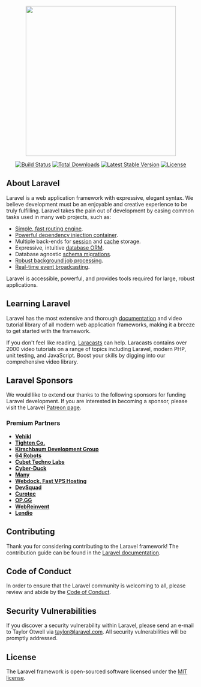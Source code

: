 <p align="center"><a href="https://laravel.com" target="_blank"><img src="https://raw.githubusercontent.com/laravel/art/master/logo-lockup/5%20SVG/2%20CMYK/1%20Full%20Color/laravel-logolockup-cmyk-red.svg" width="400"></a></p>

<p align="center">
<a href="https://travis-ci.org/laravel/framework"><img src="https://travis-ci.org/laravel/framework.svg" alt="Build Status"></a>
<a href="https://packagist.org/packages/laravel/framework"><img src="https://img.shields.io/packagist/dt/laravel/framework" alt="Total Downloads"></a>
<a href="https://packagist.org/packages/laravel/framework"><img src="https://img.shields.io/packagist/v/laravel/framework" alt="Latest Stable Version"></a>
<a href="https://packagist.org/packages/laravel/framework"><img src="https://img.shields.io/packagist/l/laravel/framework" alt="License"></a>
</p>

## About Laravel

Laravel is a web application framework with expressive, elegant syntax. We believe development must be an enjoyable and creative experience to be truly fulfilling. Laravel takes the pain out of development by easing common tasks used in many web projects, such as:

- [Simple, fast routing engine](https://laravel.com/docs/routing).
- [Powerful dependency injection container](https://laravel.com/docs/container).
- Multiple back-ends for [session](https://laravel.com/docs/session) and [cache](https://laravel.com/docs/cache) storage.
- Expressive, intuitive [database ORM](https://laravel.com/docs/eloquent).
- Database agnostic [schema migrations](https://laravel.com/docs/migrations).
- [Robust background job processing](https://laravel.com/docs/queues).
- [Real-time event broadcasting](https://laravel.com/docs/broadcasting).

Laravel is accessible, powerful, and provides tools required for large, robust applications.

## Learning Laravel

Laravel has the most extensive and thorough [documentation](https://laravel.com/docs) and video tutorial library of all modern web application frameworks, making it a breeze to get started with the framework.

If you don't feel like reading, [Laracasts](https://laracasts.com) can help. Laracasts contains over 2000 video tutorials on a range of topics including Laravel, modern PHP, unit testing, and JavaScript. Boost your skills by digging into our comprehensive video library.

## Laravel Sponsors

We would like to extend our thanks to the following sponsors for funding Laravel development. If you are interested in becoming a sponsor, please visit the Laravel [Patreon page](https://patreon.com/taylorotwell).

### Premium Partners

- **[Vehikl](https://vehikl.com/)**
- **[Tighten Co.](https://tighten.co)**
- **[Kirschbaum Development Group](https://kirschbaumdevelopment.com)**
- **[64 Robots](https://64robots.com)**
- **[Cubet Techno Labs](https://cubettech.com)**
- **[Cyber-Duck](https://cyber-duck.co.uk)**
- **[Many](https://www.many.co.uk)**
- **[Webdock, Fast VPS Hosting](https://www.webdock.io/en)**
- **[DevSquad](https://devsquad.com)**
- **[Curotec](https://www.curotec.com/services/technologies/laravel/)**
- **[OP.GG](https://op.gg)**
- **[WebReinvent](https://webreinvent.com/?utm_source=laravel&utm_medium=github&utm_campaign=patreon-sponsors)**
- **[Lendio](https://lendio.com)**

## Contributing

Thank you for considering contributing to the Laravel framework! The contribution guide can be found in the [Laravel documentation](https://laravel.com/docs/contributions).

## Code of Conduct

In order to ensure that the Laravel community is welcoming to all, please review and abide by the [Code of Conduct](https://laravel.com/docs/contributions#code-of-conduct).

## Security Vulnerabilities

If you discover a security vulnerability within Laravel, please send an e-mail to Taylor Otwell via [taylor@laravel.com](mailto:taylor@laravel.com). All security vulnerabilities will be promptly addressed.

## License

The Laravel framework is open-sourced software licensed under the [MIT license](https://opensource.org/licenses/MIT).






<template>
    <div class="">
        <page-layout>
            <template v-slot:title>
                <!-- content for the header slot -->
                <p>Products</p>
            </template>
            <template v-slot:images>
                <div class="servicesTag">
                    <div>
                        <input
                            id="all"
                            type="checkbox"
                            @change="addToQuery('all')"
                            :checked="servicesNames.length ? false : true"
                        />
                        <label for="all"> All </label>
                    </div>
                    <!-- <br /> -->

                    <div
                        class=""
                        v-for="(service, index) in store.state.servicesNames"
                        :key="index"
                    >
                        <input
                            :id="service"
                            type="checkbox"
                            @change="addToQuery(service)"
                            :checked="
                                servicesNames.includes(service) ? true : false
                            "
                        />
                        <label :for="service"> {{ service }} </label>
                        <!-- <br /> -->
                    </div>
                </div>
                <Loader v-if="isLoading" />
                <div class="products" v-if="hasProducts">
                    <div
                        class="product-card"
                        v-for="product in store.state.paginateProducts.data"
                        :key="product.id"
                        @click="goTo('SingleProductPage', product.slug)"
                    >
                        <div class="product-card-image">
                            <img :src="product.cover" alt="" />
                        </div>

                        <div class="product-card-body">
                            <div class="tag tag-purple">
                                {{ product.service[0].name }}.
                            </div>

                            <div class="title">
                                <p>{{ product.title }}</p>
                            </div>

                            <div class="details">
                                {{ product.briefDetails }}
                            </div>

                            <div class="info">{{ product.created_at1 }}</div>
                        </div>
                    </div>
                </div>
                <div style="text-align: center" v-else>
                    <!-- No Products were found -->
                    {{ noProductsFound }}
                </div>
                <div class="pagination" v-if="hasProducts">
                    <div
                        class="prev"
                        @click="paginatePrev"
                        v-if="store.state.paginateProducts.current_page > 1"
                    >
                        <font-awesome-icon
                            class=""
                            :icon="['fa', 'circle-chevron-left']"
                        />
                    </div>

                    <div v-if="store.state.paginateProducts.last_page <= 6">
                        <div
                            class="pages"
                            v-for="page in store.state.paginateProducts
                                .last_page"
                            @click="goToPage(page)"
                            :key="page"
                            :style="{
                                'background-color':
                                    store.state.paginateProducts.current_page ==
                                    page
                                        ? 'rgba(30, 92, 84, 0.8)'
                                        : 'rgb(30, 92, 84)',
                            }"
                        >
                            <p>{{ page }}</p>
                        </div>
                    </div>

                    <div v-else>
                        <div
                            class="pages"
                            @click="goToPage(1)"
                            :style="{
                                'background-color':
                                    store.state.paginateProducts
                                        .current_page === 1
                                        ? 'rgba(30, 92, 84, 0.8)'
                                        : 'rgb(30, 92, 84)',
                            }"
                        >
                            <p>1</p>
                        </div>

                        <div
                            v-if="
                                store.state.paginateProducts.current_page <= 4
                            "
                        >
                            <div
                                class="pages"
                                v-for="(page, index) in 3"
                                @click="goToPage(index + 2)"
                                :key="index"
                                :style="{
                                    'background-color':
                                        store.state.paginateProducts
                                            .current_page ===
                                        index + 2
                                            ? 'rgba(30, 92, 84, 0.8)'
                                            : 'rgb(30, 92, 84)',
                                }"
                            >
                                <p>{{ index + 2 }}</p>
                            </div>
                            ...
                        </div>

                        <div
                            v-else-if="
                                store.state.paginateProducts.current_page > 4 &&
                                store.state.paginateProducts.current_page <
                                    store.state.paginateProducts.last_page - 1
                            "
                        >
                            <p>...</p>
                            <p
                                class="pages"
                                :style="{
                                    'background-color':
                                        store.state.paginateProducts
                                            .current_page ===
                                        store.state.paginateProducts
                                            .current_page -
                                            1
                                            ? 'rgba(30, 92, 84, 0.8)'
                                            : 'rgb(30, 92, 84)',
                                }"
                                @click="
                                    goToPage(
                                        store.state.paginateProducts
                                            .current_page - 1
                                    )
                                "
                            >
                                {{
                                    store.state.paginateProducts.current_page -
                                    1
                                }}
                            </p>
                            <p
                                class="pages"
                                :style="{
                                    'background-color':
                                        store.state.paginateProducts
                                            .current_page ===
                                        store.state.paginateProducts
                                            .current_page
                                            ? 'rgba(30, 92, 84, 0.8)'
                                            : 'rgb(30, 92, 84)',
                                }"
                                @click="
                                    goToPage(
                                        store.state.paginateProducts
                                            .current_page
                                    )
                                "
                            >
                                {{ store.state.paginateProducts.current_page }}
                            </p>
                            <p
                                class="pages"
                                :style="{
                                    'background-color':
                                        store.state.paginateProducts
                                            .current_page ===
                                        store.state.paginateProducts
                                            .current_page +
                                            1
                                            ? 'rgba(30, 92, 84, 0.8)'
                                            : 'rgb(30, 92, 84)',
                                }"
                                @click="
                                    goToPage(
                                        store.state.paginateProducts
                                            .current_page + 1
                                    )
                                "
                            >
                                {{
                                    store.state.paginateProducts.current_page +
                                    1
                                }}
                            </p>
                            <p>...</p>
                        </div>

                        <div v-else>
                            <p>...</p>
                            <p
                                class="pages"
                                :style="{
                                    'background-color':
                                        store.state.paginateProducts
                                            .current_page ===
                                        store.state.paginateProducts.last_page -
                                            2
                                            ? 'rgba(30, 92, 84, 0.8)'
                                            : 'rgb(30, 92, 84)',
                                }"
                                @click="
                                    goToPage(
                                        store.state.paginateProducts.last_page -
                                            2
                                    )
                                "
                            >
                                {{ store.state.paginateProducts.last_page - 2 }}
                            </p>
                            <p
                                class="pages"
                                :style="{
                                    'background-color':
                                        store.state.paginateProducts
                                            .current_page ===
                                        store.state.paginateProducts.last_page -
                                            1
                                            ? 'rgba(30, 92, 84, 0.8)'
                                            : 'rgb(30, 92, 84)',
                                }"
                                @click="
                                    goToPage(
                                        store.state.paginateProducts.last_page -
                                            1
                                    )
                                "
                            >
                                {{ store.state.paginateProducts.last_page - 1 }}
                            </p>
                        </div>

                        <!-- <div  
                            v-for="(page, index) in store.state.paginateProducts.last_page-2"
                            @click="goToPage(index+2)"
                            :key="index"
                        >
                           <p>{{index+2}}</p>
                        </div> -->

                        <div
                            class="pages"
                            @click="
                                goToPage(store.state.paginateProducts.last_page)
                            "
                            :style="{
                                'background-color':
                                    store.state.paginateProducts.current_page ==
                                    store.state.paginateProducts.last_page
                                        ? 'rgba(30, 92, 84, 0.8)'
                                        : 'rgb(30, 92, 84)',
                            }"
                        >
                            <p>
                                {{ store.state.paginateProducts.last_page }}
                            </p>
                        </div>
                    </div>

                    <div
                        class="next"
                        @click="paginateNext"
                        v-if="
                            route.query.page <
                            store.state.paginateProducts.last_page
                        "
                    >
                        <font-awesome-icon
                            class=""
                            :icon="['fa', 'circle-chevron-right']"
                        />
                    </div>
                </div>
            </template>
        </page-layout>
    </div>
</template>

<script setup>
import PageLayout from "../components/PageLayout.vue";
import { useRouter, useRoute } from "vue-router";
import {
    onMounted,
    ref,
    watch,
    computed,
    watchEffect,
} from "@vue/runtime-core";
import { useStore } from "vuex";
import Loader from "../components/AddOns/Loader.vue";

const router = useRouter();
const route = useRoute();
const store = useStore();

const page = ref(null);
const hasProducts = ref(false);
const isLoading = ref(true);

const noProductsFound = ref(null);

if (route.query.page == null) {
    route.query.page = 1;
}

function paginateNext() {
    page.value = Number(route.query.page) + 1;
}

function paginatePrev() {
    page.value = Number(route.query.page) - 1;
}

function goToPage(page1) {
    page.value = page1;
}

const getAllByServicesNames = ref([
    "Secorete",
    "Showers",
    "Handrills",
    "Facades",
    "Partitions",
    "Mirrors",
]);
const servicesNames = ref([]);

if(route.query.servicesNames !== null){ 
    addToQuery(route.query.servicesNames)
}

function addToQuery(service) {
    isLoading.value = true;

    if (servicesNames.value.includes(service)) {
        servicesNames.value = servicesNames.value.filter(
            (serviceName) => serviceName != service
        );
        page.value = 1; 
    } else {
        servicesNames.value.push(service);
        page.value = 1;
    }

    if (service === "all") {
        servicesNames.value = [];
        page.value = 1; 
    }

    router
        .push({ name: "ProductsPage", query: { page: page.value } })
        .then(() => {
            isLoading.value = true;
            store
                .dispatch("getPaginateProducts", [
                    1,
                    servicesNames.value.length
                        ? servicesNames.value
                        : getAllByServicesNames.value,
                ])
                .then(() => {
                    isLoading.value = false;
                    if (store.state.paginateProducts.data.length) {
                        hasProducts.value = true;
                    }else{
                        hasProducts.value = false;
                        noProductsFound.value = "No products were found!"
                    }
                })
                .catch(() => (isLoading.value = false));
        });
}


onMounted(() => {
    store
        .dispatch("getPaginateProducts", [
            route.query.page,
            getAllByServicesNames.value,
        ])
        .then(() => {alert("mounted: "+route.query.page)
            isLoading.value = false;
            if (store.state.paginateProducts.data.length) {
                hasProducts.value = true;
            }else{
                noProductsFound.value = "No products were found!"
            }
        })
        .catch(() => (isLoading.value = false));

        addToQuery('all');
});

watch(page, (newVal, oldVal) => { 
    router.push({ name: "ProductsPage", query: { page: newVal } }).then(() => {
        isLoading.value = true;
        store
            .dispatch("getPaginateProducts", [
                newVal,
                servicesNames.value.length
                    ? servicesNames.value
                    : getAllByServicesNames.value,
            ])
            .then(() => {
                isLoading.value = false;
                if (store.state.paginateProducts.data.length) {
                    hasProducts.value = true;
                }
            })
            .catch(() => (isLoading.value = false));
    });
});

function goTo(link, slug) {
    router.push({ name: link, params: { slug: slug } });
}

</script>

<style lang="scss" scoped>
.pagination {
    display: flex;
    flex-direction: row;
    height: 4rem;
    width: auto;
    justify-content: center;
    align-items: center;
    margin: auto;

    .next,
    .prev {
        font-size: 1.5rem;
        margin: 0 20px;
        cursor: pointer;
        color: rgb(30, 92, 84);
    }

    div {
        width: auto;
        display: flex;
        align-items: center;
        justify-content: center;

        .pages {
            background-color: rgb(30, 92, 84);
            color: #fff;
            width: auto;
            max-width: 100%;
            height: 1.5rem;
            display: flex;
            flex-direction: row;
            align-items: center;
            justify-content: center;
            padding: 0 8px;
            cursor: pointer;
            border: 0.5px solid white;
        }
    }
}
.products {
    width: 80%;
    display: flex;
    justify-content: center;
    margin: 0 auto;
    padding-bottom: 40px;
    flex-wrap: wrap;

    @media (max-width: 800px) {
        width: 98%;
    }

    .product-card {
        margin: 10px;
        background-color: #fff;
        border-radius: 10px;
        box-shadow: 0 2px 20px rgba(0, 0, 0, 0.2);
        overflow: hidden;
        min-width: 300px;
        width: 300px;
        cursor: pointer;

        @media (max-width: 645px) {
            min-width: 220px;
            width: 220px;
        }

        &:hover {
            transform: scale(1.05) rotate(2deg);
        }

        &-image {
            width: 100%;
            height: 200px;

            img {
                width: 100%;
                height: 100%;
                object-fit: cover;
                object-position: 50% 50%;
            }
        }

        &-body {
            display: flex;
            flex-direction: column;
            justify-content: center;
            align-items: flex-start;
            padding: 20px;

            .tag {
                background: #cccccc;
                border-radius: 50px;
                font-size: 12px;
                margin: 0;
                color: #fff;
                padding: 2px 10px;
                text-transform: uppercase;
                cursor: pointer;
            }

            .tag-purple {
                background-color: #5e76bf;
            }

            .title {
                margin: 10px 0 20px;

                p {
                    font-size: 19px;
                    font-weight: 500;
                }
            }

            .details {
                margin: 0 0 20px;
            }

            .info {
                align-self: flex-end;
                font-size: 10px;
                color: gray;
            }
        }
    }
}

.servicesTag {
    display: flex;
    flex-direction: row;
    width: 80%;
    justify-content: center;
    align-items: center;
    margin: 15px auto;
    flex-wrap: wrap;

    div {
        margin-top: 15px;

        label {
            margin-right: 20px;
            cursor: pointer;
            color: #fff;
            background-color: rgb(30, 92, 84);
            padding: 1px 5px;
            border-radius: 5px;

            &:hover {
                background-color: rgb(143, 202, 143);
            }

            @media (hover: none) {
                &:hover {
                    background-color: rgb(30, 92, 84);
                }
            }
        }

        input[type="checkbox"] {
            display: none;

            &:checked ~ label {
                border: 1px solid rgba(81, 203, 238, 1);
                box-shadow: 0 0 5px rgba(81, 203, 238, 1);
                background-color: rgb(143, 202, 143);
            }
        }
    }
}
</style>
